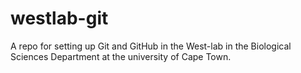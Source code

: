 # westlab-git
A repo for setting up Git and GitHub in the West-lab in the Biological Sciences Department at the university of Cape Town.
